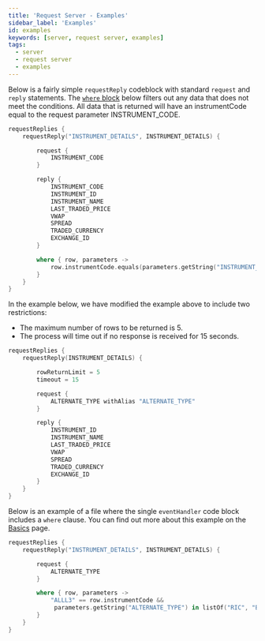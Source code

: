 ```yaml
---
title: 'Request Server - Examples'
sidebar_label: 'Examples'
id: examples
keywords: [server, request server, examples]
tags:
  - server
  - request server
  - examples
---
```




Below is a fairly simple `requestReply` codeblock with standard `request` and `reply` statements. The [`where` block](../../../server/request-server/basics/#where-block) below filters out any data that does not meet the conditions. All data that is returned will have an instrumentCode equal to the request parameter INSTRUMENT_CODE. 

```kotlin
requestReplies {
    requestReply("INSTRUMENT_DETAILS", INSTRUMENT_DETAILS) {

        request {
            INSTRUMENT_CODE
        }

        reply {
            INSTRUMENT_CODE
            INSTRUMENT_ID
            INSTRUMENT_NAME
            LAST_TRADED_PRICE
            VWAP
            SPREAD
            TRADED_CURRENCY
            EXCHANGE_ID
        }

        where { row, parameters ->
            row.instrumentCode.equals(parameters.getString("INSTRUMENT_CODE"))
        }
    }
}
```

In the example below, we have modified the example above to include two restrictions:
- The maximum number of rows to be returned is 5.
- The process will time out if no response is received for 15 seconds.

```kotlin
requestReplies {
    requestReply(INSTRUMENT_DETAILS) {

        rowReturnLimit = 5
        timeout = 15

        request {
            ALTERNATE_TYPE withAlias "ALTERNATE_TYPE"
        }

        reply {
            INSTRUMENT_ID
            INSTRUMENT_NAME
            LAST_TRADED_PRICE
            VWAP
            SPREAD
            TRADED_CURRENCY
            EXCHANGE_ID
        }
    }
}
```

Below is an example of a file where the single `eventHandler` code block includes a `where` clause. You can find out more about this example on the [Basics](../../../server/request-server/basics/#where-block) page.

```kotlin
requestReplies {
    requestReply("INSTRUMENT_DETAILS", INSTRUMENT_DETAILS) {

        request {
            ALTERNATE_TYPE
        }

        where { row, parameters ->
            "ALLL3" == row.instrumentCode &&                         
             parameters.getString("ALTERNATE_TYPE") in listOf("RIC", "BLOOMBERG") 
        }
    }
}
```

